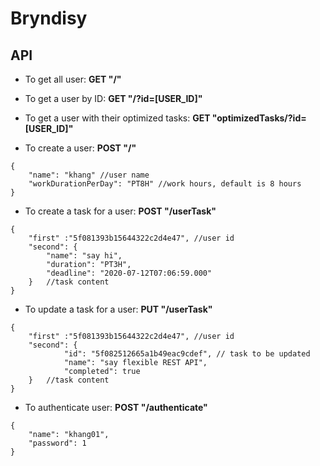 # Bryndisy
## API
* To get all user: __GET "/"__

* To get a user by ID: __GET "/?id=[USER_ID]"__

* To get a user with their optimized tasks: __GET "optimizedTasks/?id=[USER_ID]"__

* To create a user: __POST "/"__
```
{
    "name": "khang" //user name
    "workDurationPerDay": "PT8H" //work hours, default is 8 hours
}
```

* To create a task for a user: __POST "/userTask"__
```
{
    "first" :"5f081393b15644322c2d4e47", //user id
    "second": {
        "name": "say hi",
        "duration": "PT3H",
        "deadline": "2020-07-12T07:06:59.000"
    }   //task content
}
```

* To update a task for a user: __PUT "/userTask"__
```
{
    "first" :"5f081393b15644322c2d4e47", //user id
    "second": {
            "id": "5f082512665a1b49eac9cdef", // task to be updated
            "name": "say flexible REST API",
            "completed": true
    }   //task content
}
```

* To authenticate user: __POST "/authenticate"__
```
{
    "name": "khang01",
    "password": 1
}
```

